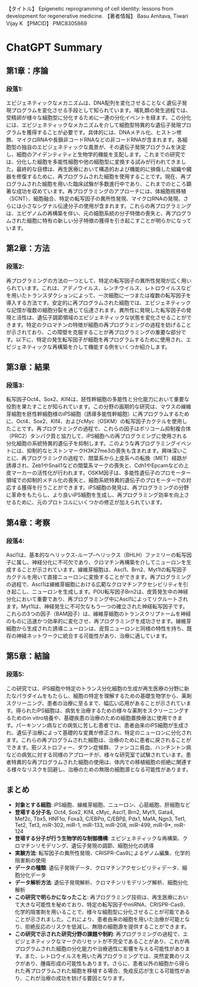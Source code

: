【タイトル】
Epigenetic reprogramming of cell identity: lessons from development for regenerative medicine.
【著者情報】
Basu Amitava, Tiwari Vijay K
【PMCID】
PMC8305869
# ChatGPT Summary
## 第1章：序論

### 段落1:
エピジェネティックなメカニズムは、DNA配列を変化させることなく遺伝子発現プログラムを変化させる手段として知られています。哺乳類の発生過程では、受精卵が様々な細胞型に分化するために一連の分化イベントを経ます。この分化には、エピジェネティックなメカニズムを介して細胞型特異的な遺伝子発現プログラムを獲得することが必要です。具体的には、DNAメチル化、ヒストン修飾、マイクロRNAや長鎖非コードRNAなどの非コードRNAが含まれます。各細胞型の独自のエピジェネティックな風景が、その遺伝子発現プログラムを決定し、細胞のアイデンティティと生物学的機能を支配します。これまでの研究では、分化した細胞を多能性細胞や他の細胞型に変換する試みが行われてきました。最終的な目標は、再生医療において構造的および機能的に損傷した組織や臓器を修復するために、再プログラムされた細胞を使用することです。現在、再プログラムされた細胞を用いた臨床試験が多数進行中であり、これまでのところ顕著な成功を収めています。再プログラミングのアプローチには、体細胞核移植（SCNT）、細胞融合、特定の転写因子の異所性発現、マイクロRNAの発現、さらには小さなシグナル伝達分子の使用が含まれます。これらの再プログラミングは、エピゲノムの再構築を伴い、元の細胞系統の分子特徴の喪失と、再プログラムされた細胞に特有の新しい分子特徴の獲得を引き起こすことが明らかになっています。

## 第2章：方法

### 段落2:
再プログラミングの方法の一つとして、特定の転写因子の異所性発現が広く用いられています。これは、アデノウイルス、レンチウイルス、レトロウイルスなどを用いたトランスダクションによって、一次細胞に一つまたは複数の転写因子を導入する方法です。安定的に再プログラムされた細胞では、エピジェネティックな記憶が複数の細胞分裂を通じて伝達されます。異所性に発現した転写因子の発現と活性は、遺伝子調節領域のエピジェネティックな状態を変化させることができます。特定のクロマチンの特徴が細胞の再プログラミングの過程を妨げることが示されており、この障壁を克服することが再プログラミングの重要な部分です。以下に、特定の発生転写因子が細胞を再プログラムするために使用され、エピジェネティックな再構築を介して機能する例をいくつか紹介します。

## 第3章：結果

### 段落3:
転写因子Oct4、Sox2、Klf4は、胚性幹細胞の多能性と分化能力において重要な役割を果たすことが知られています。この分野の画期的な研究は、マウスの線維芽細胞を胚性幹細胞様のiPS細胞（誘導多能性幹細胞）に再プログラムするために、Oct4、Sox2、Klf4、およびcMyc（OSKM）の転写因子カクテルを使用したことです。再プログラミングの過程で、これらの因子はポリコーム抑制複合体（PRC2）タンパク質と協力して、iPS細胞への再プログラミングに使用される分化細胞の系統特異的遺伝子を抑制します。このような再プログラミングイベントには、抑制的なヒストンマークH3K27me3の喪失も含まれます。興味深いことに、再プログラミングの過程で、間葉系から上皮系への転換（MET）経路が誘導され、Zeb1やSnail1などの間葉系マークの喪失と、Cdh1やEpcamなどの上皮マーカーの活性化が行われます。OSKM因子は、多能性遺伝子のプロモーター領域での抑制的メチル化の喪失と、細胞系統特異的遺伝子のプロモーターでの対応する獲得を行うことができます。iPS細胞の発見は、再プログラミングの分野に革命をもたらし、より良いiPS細胞を生成し、再プログラミング効率を向上させるために、元のプロトコルにいくつかの修正が加えられています。

## 第4章：考察

### 段落4:
Ascl1は、基本的なヘリックス-ループ-ヘリックス（BHLH）ファミリーの転写因子に属し、神経分化に不可欠であり、クロマチン再構築を介してニューロンを生成することが示されています。線維芽細胞は、Ascl1、Brn2、Myt1lの転写因子カクテルを用いて直接ニューロンに変換することができます。再プログラミングの過程で、Ascl1は線維芽細胞における広範なクロマチンアクセシビリティを引き起こし、ニューロンを生成します。POU転写因子Brn2は、皮質発生中の神経分化において重要であり、再プログラミング中にAscl1によってリクルートされます。Myt1lは、神経発生に不可欠なもう一つの確立された神経転写因子です。これらの3つの因子（BAM因子）は、線維芽細胞のトランスクリプトームを神経のものに迅速かつ効率的に変化させ、再プログラミングを成功させます。線維芽細胞から生成された誘導ニューロンは、皮質ニューロンと同様の特性を持ち、既存の神経ネットワークに統合する可能性があり、治療に適しています。

## 第5章：結論

### 段落5:
この研究では、iPS細胞や特定のトランス分化細胞の生成が再生医療の分野に新たなパラダイムをもたらし、細胞の特定を理解するための基礎生物学から、薬剤スクリーニング、患者の治療に至るまで、幅広い応用があることが示されています。得られたiPS細胞は、病気を治療するための様々な薬剤をスクリーニングするためのin vitro培養や、基礎疾患の治療のための細胞置換療法に使用できます。パーキンソン病などの病気に苦しむ患者では、患者由来のiPS細胞が生成され、遺伝子治療によって基礎的な変異が修正され、特定のニューロンに分化されます。これらの再プログラムされた細胞は、治療のために患者に戻されることができます。筋ジストロフィー、ダウン症候群、ファンコニ貧血、ハンチントン病などの病気に対する同様のアプローチが、様々な研究室で試験されています。患者特異的な再プログラムされた細胞の使用は、体内での移植細胞の拒絶に関連する様々なリスクを回避し、治療のための無限の細胞源となる可能性があります。

## まとめ

- **対象とする細胞**: iPS細胞、線維芽細胞、ニューロン、心筋細胞、肝細胞など
- **登場する分子名**: Oct4, Sox2, Klf4, cMyc, Ascl1, Brn2, Myt1l, Gata4, Mef2c, Tbx5, HNF1α, Foxa3, C/EBPα, C/EBPβ, Pdx1, MafA, Ngn3, Tet1, Tet2, Tet3, miR-302, miR-1, miR-133, miR-208, miR-499, miR-9*, miR-124
- **登場する分子が行う生物学的な制御機構**: エピジェネティックな再構築、クロマチンリモデリング、遺伝子発現の調節、細胞分化の誘導
- **実験方法**: 転写因子の異所性発現、CRISPR-Cas9によるゲノム編集、化学的阻害剤の使用
- **データの種類**: 遺伝子発現データ、クロマチンアクセシビリティデータ、細胞分化データ
- **データ解析方法**: 遺伝子発現解析、クロマチンリモデリング解析、細胞分化解析
- **この研究で明らかになったこと**: 再プログラミング技術は、再生医療において大きな可能性を秘めており、特定の転写因子やmiRNA、CRISPR-Cas9、化学的阻害剤を用いることで、様々な細胞型に分化させることが可能であることが示されました。これにより、患者由来の細胞を用いた治療が可能となり、拒絶反応のリスクを低減し、無限の細胞源を提供することができます。
- **この研究で示された研究分野の課題や制約**: 再プログラミングの過程で、エピジェネティックなマークのリセットが不完全であることがあり、これが再プログラムされた細胞の分化能力や治療適性に影響を与える可能性があります。また、レトロウイルスを用いた再プログラミングでは、突然変異のリスクがあり、腫瘍形成の可能性もあります。さらに、患者以外の細胞から得られた再プログラムされた細胞を移植する場合、免疫反応が生じる可能性があり、これが治療の成功を妨げる要因となります。